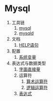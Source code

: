 # Mysql

1. 工具链
    1. [mysql](mysql.md)
    1. [mysqld](mysqld.md)
1. 文档
    1. [HELP语句](grammar/help-statement.md)
1. 配置
    1. [系统变量](variable/system-variable.md)
1. 表达式与数据类型
    1. [字面直接量](expression/literal.md)
	1. 运算符
		1. [算术运算符](expression/arithmetic-operator.md)
		1. [逻辑运算符](expression/logical-operator.md)
	1. [表达式](expression)